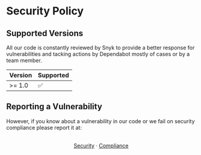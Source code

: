 # Security Policy

## Supported Versions

All our code is constantly reviewed by Snyk to provide a better response for vulnerabilities and tacking actions by Dependabot mostly of cases or by a team member.

| Version | Supported          |
| ------- | ------------------ |
| >= 1.0   |:white_check_mark:|

## Reporting a Vulnerability

However, if you know about a vulnerability in our code or we fail on security compliance please report it at:

<p align="center">
    <br />
    <a href="mailto:security@expressive-tea.io">Security</a>
    ·
    <a href="mailto:compliance@expressive-tea.io">Compliance</a>
</p>
